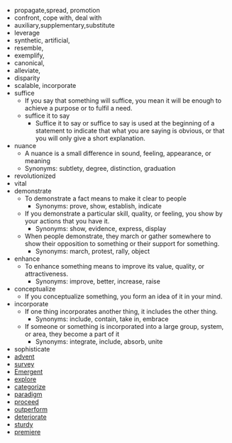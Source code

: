 - propagate,spread, promotion
- confront, cope with, deal with
- auxiliary,supplementary,substitute
- leverage
- synthetic, artificial, 
- resemble,
- exemplify,
- canonical, 
- alleviate,
- disparity
- scalable, incorporate
- suffice
  - If you say that something will suffice, you mean it will be enough to achieve a purpose or to fulfil a need.
  - suffice it to say
    - Suffice it to say or suffice to say is used at the beginning of a statement to indicate that what you are saying is obvious, or that you will only give a short explanation.
- nuance
  - A nuance is a small difference in sound, feeling, appearance, or meaning
  - Synonyms: subtlety, degree, distinction, graduation
- revolutionized
- vital
- demonstrate
  - To demonstrate a fact means to make it clear to people
    - Synonyms: prove, show, establish, indicate
  - If you demonstrate a particular skill, quality, or feeling, you show by your actions that you have it.
    - Synonyms: show, evidence, express, display
  - When people demonstrate, they march or gather somewhere to show their opposition to something or their support for something.
    - Synonyms: march, protest, rally, object
- enhance
  - To enhance something means to improve its value, quality, or attractiveness.
    - Synonyms: improve, better, increase, raise
- conceptualize
  - If you conceptualize something, you form an idea of it in your mind.
- incorporate
  - If one thing incorporates another thing, it includes the other thing.
    - Synonyms: include, contain, take in, embrace
  - If someone or something is incorporated into a large group, system, or area, they become a part of it
    - Synonyms: integrate, include, absorb, unite
- sophisticate
- [advent](https://www.collinsdictionary.com/dictionary/english/advent)
- [survey](https://www.collinsdictionary.com/dictionary/english/survey)
- [Emergent](https://www.collinsdictionary.com/dictionary/english/emergent)
- [explore](https://www.collinsdictionary.com/dictionary/english/explore)
- [categorize](https://www.collinsdictionary.com/dictionary/english/categorize)
- [paradigm](https://www.collinsdictionary.com/dictionary/english/paradigm)
- [proceed](https://www.collinsdictionary.com/dictionary/english/proceed)
- [outperform](https://www.collinsdictionary.com/dictionary/english/outperform)
- [deteriorate](https://www.collinsdictionary.com/dictionary/english/deteriorate)
- [sturdy](https://www.collinsdictionary.com/dictionary/english/sturdy)
- [premiere](https://www.collinsdictionary.com/dictionary/english/premiere#google_vignette)